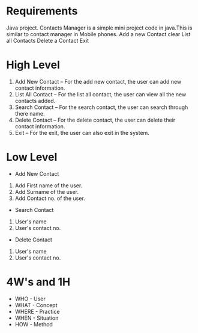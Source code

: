 
# Requirements

Java project. Contacts Manager is a simple mini project code in java.This is similar to contact manager in Mobile phones.
  Add a new Contact clear  List all Contacts   Delete a Contact Exit

# High Level 

1. Add New Contact – For the add new contact, the user can add new contact information.
2. List All Contact – For the list all contact, the user can view all the new contacts added.
3. Search Contact – For the search contact, the user can search through there name.
4. Delete Contact – For the delete contact, the user can delete their contact information.
5. Exit – For the exit, the user can also exit in the system.


# Low Level
* Add New Contact
1. Add First name  of the user.
2. Add Surname of the user.
3. Add Contact no. of the user. 

* Search Contact
1. User's name 
2. User's contact no.

* Delete Contact
1. User's name 
2. User's contact no.


# 4W's and 1H

* WHO - User
* WHAT - Concept
* WHERE - Practice
* WHEN - Situation
* HOW - Method